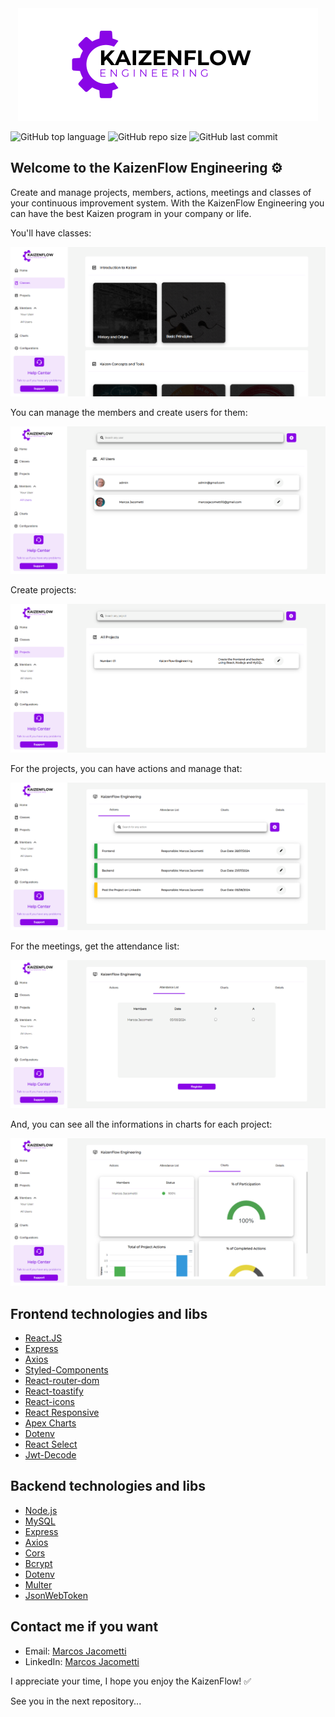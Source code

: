 <div align="center">
    <img src="frontend/src/assets/images/logo480x180.png" />
</div>

![GitHub top language](https://img.shields.io/github/languages/top/marcos-jacometti/KaizenFlow)
![GitHub repo size](https://img.shields.io/github/repo-size/marcos-jacometti/KaizenFlow)
![GitHub last commit](https://img.shields.io/github/last-commit/marcos-jacometti/KaizenFlow)

## Welcome to the KaizenFlow Engineering ⚙️

Create and manage projects, members, actions, meetings and classes of your continuous improvement system. With the KaizenFlow Engineering you can have the best Kaizen program in your company or life. 

You'll have classes: 

<div align="center">
    <img src="frontend/src/assets/images/prints/classes.png" />
</div>

You can manage the members and create users for them:

<div align="center">
    <img src="frontend/src/assets/images/prints/users.png" />
</div>

Create projects:

<div align="center">
    <img src="frontend/src/assets/images/prints/projects.png" />
</div>

For the projects, you can have actions and manage that:

<div align="center">
    <img src="frontend/src/assets/images/prints/actions.png" />
</div>

For the meetings, get the attendance list:

<div align="center">
    <img src="frontend/src/assets/images/prints/attendaceList.png" />
</div>

And, you can see all the informations in charts for each project:

<div align="center">
    <img src="frontend/src/assets/images/prints/charts.png" />
</div>

## Frontend technologies and libs

- [React.JS](https://pt-br.legacy.reactjs.org/)
- [Express](https://expressjs.com/pt-br/)
- [Axios](https://axios-http.com/ptbr/docs/intro)
- [Styled-Components](https://styled-components.com/)
- [React-router-dom](https://reactrouter.com/en/main)
- [React-toastify](https://www.npmjs.com/package/react-toastify)
- [React-icons](https://react-icons.github.io/react-icons/)
- [React Responsive](https://www.npmjs.com/package/react-responsive)
- [Apex Charts](https://apexcharts.com/docs/installation/)
- [Dotenv](https://www.dotenv.org/docs/)
- [React Select](https://react-select.com/home)
- [Jwt-Decode](https://jwt.io/)

## Backend technologies and libs

- [Node.js](https://nodejs.org/en)
- [MySQL](https://www.mysql.com/)
- [Express](https://expressjs.com/pt-br/)
- [Axios](https://axios-http.com/ptbr/docs/intro)
- [Cors](https://developer.mozilla.org/pt-BR/docs/Web/HTTP/CORS)
- [Bcrypt](https://www.npmjs.com/package/bcrypt)
- [Dotenv](https://www.dotenv.org/docs/)
- [Multer](https://www.npmjs.com/package/multer)
- [JsonWebToken](https://www.npmjs.com/package/jsonwebtoken)

## Contact me if you want

- Email: [Marcos Jacometti](marcosjacometti10@gmail.com)
- LinkedIn: [Marcos Jacometti](https://www.linkedin.com/in/marcos-vin%C3%ADcius-jacometti-675202202/)


I appreciate your time, I hope you enjoy the KaizenFlow! ✅

See you in the next repository...